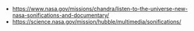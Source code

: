 - https://www.nasa.gov/missions/chandra/listen-to-the-universe-new-nasa-sonifications-and-documentary/
- https://science.nasa.gov/mission/hubble/multimedia/sonifications/

